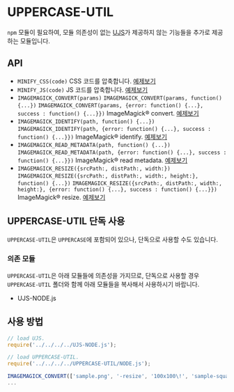 # UPPERCASE-UTIL
`npm` 모듈이 필요하여, 모듈 의존성이 없는 [UJS](https://github.com/Hanul/UJS)가 제공하지 않는 기능들을 추가로 제공하는 모듈입니다.

## API
* `MINIFY_CSS(code)` CSS 코드를 압축합니다. [예제보기](https://github.com/UPPERCASE-Series/UPPERCASE/blob/master/EXAMPLES/UTIL/NODE/MINIFY/MINIFY_CSS.js)
* `MINIFY_JS(code)` JS 코드를 압축합니다. [예제보기](https://github.com/UPPERCASE-Series/UPPERCASE/blob/master/EXAMPLES/UTIL/NODE/MINIFY/MINIFY_JS.js)
* `IMAGEMAGICK_CONVERT(params)` `IMAGEMAGICK_CONVERT(params, function() {...})` `IMAGEMAGICK_CONVERT(params, {error: function() {...}, success : function() {...}})`  ImageMagick® convert. [예제보기](https://github.com/UPPERCASE-Series/UPPERCASE/blob/master/EXAMPLES/UTIL/NODE/IMAGEMAGICK/IMAGEMAGICK_CONVERT.js)
* `IMAGEMAGICK_IDENTIFY(path, function() {...})` `IMAGEMAGICK_IDENTIFY(path, {error: function() {...}, success : function() {...}})` ImageMagick® identify. [예제보기](https://github.com/UPPERCASE-Series/UPPERCASE/blob/master/EXAMPLES/UTIL/NODE/IMAGEMAGICK/IMAGEMAGICK_IDENTIFY.js)
* `IMAGEMAGICK_READ_METADATA(path, function() {...})` `IMAGEMAGICK_READ_METADATA(path, {error: function() {...}, success : function() {...}})` ImageMagick® read metadata. [예제보기](https://github.com/UPPERCASE-Series/UPPERCASE/blob/master/EXAMPLES/UTIL/NODE/IMAGEMAGICK/IMAGEMAGICK_READ_METADATA.js)
* `IMAGEMAGICK_RESIZE({srcPath:, distPath:, width:})` `IMAGEMAGICK_RESIZE({srcPath:, distPath:, width:, height:}, function() {...})` `IMAGEMAGICK_RESIZE({srcPath:, distPath:, width:, height:}, {error: function() {...}, success : function() {...}})` ImageMagick® resize. [예제보기](https://github.com/UPPERCASE-Series/UPPERCASE/blob/master/EXAMPLES/UTIL/NODE/IMAGEMAGICK/.js)

## UPPERCASE-UTIL 단독 사용
`UPPERCASE-UTIL`은 `UPPERCASE`에 포함되어 있으나, 단독으로 사용할 수도 있습니다.

### 의존 모듈
`UPPERCASE-UTIL`은 아래 모듈들에 의존성을 가지므로, 단독으로 사용할 경우 `UPPERCASE-UTIL` 폴더와 함께 아래 모듈들을 복사해서 사용하시기 바랍니다.
* UJS-NODE.js

## 사용 방법
```javascript
// load UJS.
require('../../../../UJS-NODE.js');

// load UPPERCASE-UTIL.
require('../../../../UPPERCASE-UTIL/NODE.js');

IMAGEMAGICK_CONVERT(['sample.png', '-resize', '100x100\!', 'sample-square.png']);
...
```

